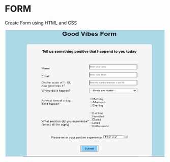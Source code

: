 # FORM
Create Form using HTML and CSS
<p align=center>
  <img src="form_pic.png" width=500px height=400px>
</p>
